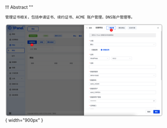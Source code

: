 
!!! Abstract ""

    管理证书相关，包括申请证书、续约证书、ACME 账户管理，DNS账户管理等。

![首页](../../img/websites/auto_create.png){ width="900px" }
